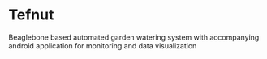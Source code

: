 # Tefnut
Beaglebone based automated garden watering system with accompanying android application for monitoring and data visualization
